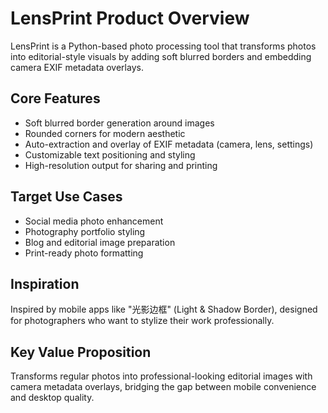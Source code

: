 # LensPrint Product Overview

LensPrint is a Python-based photo processing tool that transforms photos into editorial-style visuals by adding soft blurred borders and embedding camera EXIF metadata overlays.

## Core Features
- Soft blurred border generation around images
- Rounded corners for modern aesthetic
- Auto-extraction and overlay of EXIF metadata (camera, lens, settings)
- Customizable text positioning and styling
- High-resolution output for sharing and printing

## Target Use Cases
- Social media photo enhancement
- Photography portfolio styling
- Blog and editorial image preparation
- Print-ready photo formatting

## Inspiration
Inspired by mobile apps like "光影边框" (Light & Shadow Border), designed for photographers who want to stylize their work professionally.

## Key Value Proposition
Transforms regular photos into professional-looking editorial images with camera metadata overlays, bridging the gap between mobile convenience and desktop quality.